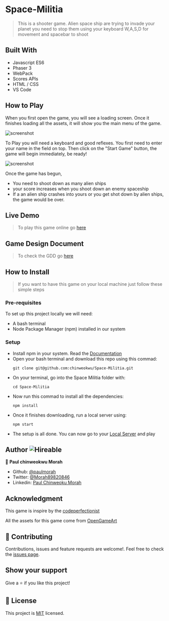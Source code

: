 # Space-Militia
> This is a shooter game. Alien space ship are trying to invade your planet 
> you need to stop them using your keyboard W,A,S,D for movement and spacebar to shoot

## Built With

- Javascript ES6
- Phaser 3
- WebPack
- Scores APIs
- HTML / CSS
- VS Code

## How to Play

When you first open the game, you will see a loading screen. Once it finishes loading all the assets, it will show you the main menu of the game.

![screenshot]() 

To Play you will need a keyboard and good reflexes. You first need to enter your name in the field on top. Then click on the "Start Game" button, the game will begin immediately, be ready!

![screenshot]()

Once the game has begun,

- You need to shoot down as many alien ships 
- your score increases when you shoot down an enemy spaceship
- If a an alien ship crashes into yours or you get shot down by alien ships, the game would be over.

## Live Demo

> To play this game online go [here]()

## Game Design Document

> To check the GDD go [here]()

## How to Install

> If you want to have this game on your local machine just follow these simple steps

### Pre-requisites

To set up this project locally we will need:
- A bash terminal
- Node Package Manager (npm) installed in our system

### Setup

- Install npm in your system. Read the [Documentation](https://nodejs.org/en/download/package-manager/)
- Open your bash terminal and download this repo using this commad:
    ``` 
   git clone git@github.com:chinweokwu/Space-Militia.git
    ``` 
- On your terminal, go into the Space Militia folder with:
    ``` 
   cd Space-Militia
    ``` 
- Now run this commad to install all the dependencies:
    ``` 
   npm install
    ``` 
- Once it finishes downloading, run a local server using:
    ``` 
   npm start
    ``` 
- The setup is all done. You can now go to your [Local Server](http://localhost:3000/) and play

## Author  ![Hireable](https://img.shields.io/badge/HIREABLE-YES-yellowgreen&?style=for-the-badge)

👤 **Paul chinweokwu Morah**
- Github: [@paulmorah](https://github.com/chinweokwu)
- Twitter: [@Morah89820846](https://twitter.com/Morah89820846)
- Linkedin: [Paul Chinweoku Morah](https://www.linkedin.com/in/morah-paul/)

## Acknowledgment

This game is inspire by the [codeperfectionist](http://codeperfectionist.com/articles/phaser-js-tutorial-building-a-polished-space-shooter-game-part-3/)

All the assets for this game come from [OpenGameArt](https://opengameart.org/)



## 🤝 Contributing

Contributions, issues and feature requests are welcome!. Feel free to check the [issues page](https://github.com/chinweokwu/Space-Militia/issues).

## Show your support

Give a ⭐️ if you like this project!

## 📝 License
This project is [MIT](https://github.com/chinweokwu/Space-Militia/blob/develop/LICENSE) licensed.